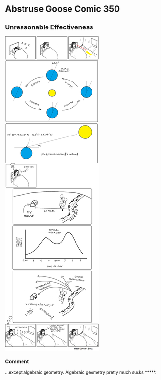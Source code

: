 # Abstruse Goose Comic 350
## Unreasonable Effectiveness

![image](my_favorite_danica.png)
### Comment
...except algebraic geometry.  Algebraic geometry pretty much sucks *****.

